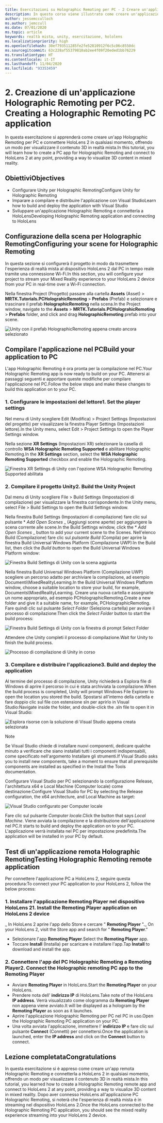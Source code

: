 ```yaml
---
title: Esercitazioni su Holographic Remoting per PC - 2 Creare un'applicazione Holographic Remoting per PC
description: In questo corso viene illustrato come creare un'applicazione per PC per usare in remoto un'esperienza di realtà mista da PC a HoloLens 2.
author: jessemcculloch
ms.author: jemccull
ms.date: 07/01/2020
ms.topic: article
keywords: realtà mista, unity, esercitazione, hololens
ms.localizationpriority: high
ms.openlocfilehash: 30ef793511285fe2fe52810912f6c5c06c8550dc
ms.sourcegitcommit: 63c228af55379810ab2ee4f09f20eded1bb76229
ms.translationtype: HT
ms.contentlocale: it-IT
ms.lasthandoff: 11/04/2020
ms.locfileid: "93353459"
---
```

# <a name="2-creating-a-holographic-remoting-pc-application"></a><span data-ttu-id="28b94-105">2. Creazione di un'applicazione Holographic Remoting per PC</span><span class="sxs-lookup"><span data-stu-id="28b94-105">2. Creating a Holographic Remoting PC application</span></span>

<span data-ttu-id="28b94-106">In questa esercitazione si apprenderà come creare un'app Holographic Remoting per PC e connettere HoloLens 2 in qualsiasi momento, offrendo un modo per visualizzare il contenuto 3D in realtà mista.</span><span class="sxs-lookup"><span data-stu-id="28b94-106">In this tutorial, you will learn how to create a PC app for Holographic Remoting and connect to HoloLens 2 at any point, providing a way to visualize 3D content in mixed reality.</span></span>

## <a name="objectives"></a><span data-ttu-id="28b94-107">Obiettivi</span><span class="sxs-lookup"><span data-stu-id="28b94-107">Objectives</span></span>

* <span data-ttu-id="28b94-108">Configurare Unity per Holographic Remoting</span><span class="sxs-lookup"><span data-stu-id="28b94-108">Configure Unity for Holographic Remoting</span></span>
* <span data-ttu-id="28b94-109">Imparare a compilare e distribuire l'applicazione con Visual Studio</span><span class="sxs-lookup"><span data-stu-id="28b94-109">Learn how to build and deploy the application with Visual Studio</span></span>
* <span data-ttu-id="28b94-110">Sviluppare un'applicazione Holographic Remoting e connetterla a HoloLens</span><span class="sxs-lookup"><span data-stu-id="28b94-110">Developing Holographic Remoting application and connecting to HoloLens</span></span>

## <a name="configuring-your-scene-for-holographic-remoting"></a><span data-ttu-id="28b94-111">Configurazione della scena per Holographic Remoting</span><span class="sxs-lookup"><span data-stu-id="28b94-111">Configuring your scene for Holographic Remoting</span></span>

<span data-ttu-id="28b94-112">In questa sezione si configurerà il progetto in modo da trasmettere l'esperienza di realtà mista al dispositivo HoloLens 2 dal PC in tempo reale tramite una connessione Wi-Fi.</span><span class="sxs-lookup"><span data-stu-id="28b94-112">In this section, you will configure your project to stream your Mixed Reality experience to your HoloLens 2 device from your PC in real-time over a Wi-Fi connection.</span></span>

<span data-ttu-id="28b94-113">Nella finestra Project (Progetto) passare alla cartella **Assets** (Asset)  > **MRTK.Tutorials.PCHolograhicRemoting** > **Prefabs** (Prefab) e selezionare e trascinare il prefab **HolographicRemoting** nella scena.</span><span class="sxs-lookup"><span data-stu-id="28b94-113">In the Project window, navigate to the **Assets** > **MRTK.Tutorials.PCHolograhicRemoting** > **Prefabs** folder, and click and drag **HolographicRemoting** prefab into your scene.</span></span>

![Unity con il prefab HolographicRemoting appena creato ancora selezionato](images/mrlearning-pc-holographic-remoting/Tutorial2-Section1-Step1-1.png)

## <a name="build-your-application-to-pc"></a><span data-ttu-id="28b94-115">Compilare l'applicazione nel PC</span><span class="sxs-lookup"><span data-stu-id="28b94-115">Build your application to PC</span></span>

<span data-ttu-id="28b94-116">L'app Holographic Remoting è ora pronta per la compilazione nel PC.</span><span class="sxs-lookup"><span data-stu-id="28b94-116">Your Holographic Remoting app is now ready to build on your PC.</span></span> <span data-ttu-id="28b94-117">Attenersi ai passaggi seguenti e apportare queste modifiche per compilare l'applicazione nel PC.</span><span class="sxs-lookup"><span data-stu-id="28b94-117">Follow the below steps and make these changes to build this application on to your PC.</span></span>

### <a name="1-set-the-player-settings"></a><span data-ttu-id="28b94-118">1. Configurare le impostazioni del lettore</span><span class="sxs-lookup"><span data-stu-id="28b94-118">1. Set the player settings</span></span>

<span data-ttu-id="28b94-119">Nel menu di Unity scegliere Edit (Modifica) > Project Settings (Impostazioni del progetto) per visualizzare la finestra Player Settings (Impostazioni lettore).</span><span class="sxs-lookup"><span data-stu-id="28b94-119">In the Unity menu, select Edit > Project Settings to open the Player Settings window.</span></span>

<span data-ttu-id="28b94-120">Nella sezione **XR Settings** (Impostazioni XR) selezionare la casella di controllo **WSA Holographic Remoting Supported** e abilitare Holographic Remoting.</span><span class="sxs-lookup"><span data-stu-id="28b94-120">In the **XR Settings** section, select the **WSA Holographic Remoting Supported** checkbox and enable the Holographic Remoting.</span></span>

![Finestra XR Settings di Unity con l'opzione WSA Holographic Remoting Supported abilitata](images/mrlearning-pc-holographic-remoting/Tutorial2-Section2-Step1-1.png)

### <a name="2-build-the-unity-project"></a><span data-ttu-id="28b94-122">2. Compilare il progetto Unity</span><span class="sxs-lookup"><span data-stu-id="28b94-122">2. Build the Unity Project</span></span>

<span data-ttu-id="28b94-123">Dal menu di Unity scegliere File > Build Settings (Impostazioni di compilazione) per visualizzare la finestra corrispondente.</span><span class="sxs-lookup"><span data-stu-id="28b94-123">In the Unity menu, select File > Build Settings to open the Build Settings window.</span></span>

<span data-ttu-id="28b94-124">Nella finestra Build Settings (Impostazioni di compilazione) fare clic sul pulsante \* *_Add Open Scenes_* _ (Aggiungi scene aperte) per aggiungere la scena corrente alle scene.</span><span class="sxs-lookup"><span data-stu-id="28b94-124">In the Build Settings window, click the \* *_Add Open Scenes_* _ button to add your current scene to the Scenes.</span></span> <span data-ttu-id="28b94-125">Nell'elenco Build (Compilazione) fare clic sul _*_pulsante Build_*_ (Compila) per aprire la finestra Build Universal Windows Platform (Compilazione UWP):</span><span class="sxs-lookup"><span data-stu-id="28b94-125">In the Build list, then click the _*_Build button_*_ to open the Build Universal Windows Platform window:</span></span>

![Finestra Build Settings di Unity con la scena aggiunta](images/mrlearning-pc-holographic-remoting/Tutorial2-Section2-Step2-1.png)

<span data-ttu-id="28b94-127">Nella finestra Build Universal Windows Platform (Compilazione UWP) scegliere un percorso adatto per archiviare la compilazione, ad esempio Documenti\MixedRealityLearning.</span><span class="sxs-lookup"><span data-stu-id="28b94-127">In the Build Universal Windows Platform window, choose a suitable location to store your build, for example, Documents\MixedRealityLearning.</span></span> <span data-ttu-id="28b94-128">Creare una nuova cartella e assegnarle un nome appropriato, ad esempio PCHolographicRemoting.</span><span class="sxs-lookup"><span data-stu-id="28b94-128">Create a new folder and give it a suitable name, for example, PCHolographicRemoting.</span></span> <span data-ttu-id="28b94-129">Fare quindi clic sul pulsante _*_Select Folder_*_ (Seleziona cartella) per avviare il processo di compilazione:</span><span class="sxs-lookup"><span data-stu-id="28b94-129">Then click the _*_Select Folder_*_ button to start the build process:</span></span>

![Finestra Build Settings di Unity con la finestra di prompt Select Folder](images/mrlearning-pc-holographic-remoting/Tutorial2-Section2-Step2-2.png)

<span data-ttu-id="28b94-131">Attendere che Unity completi il processo di compilazione.</span><span class="sxs-lookup"><span data-stu-id="28b94-131">Wait for Unity to finish the build process.</span></span>

![Processo di compilazione di Unity in corso](images/mrlearning-pc-holographic-remoting/Tutorial2-Section2-Step2-3.png)

### <a name="3-build-and-deploy-the-application"></a><span data-ttu-id="28b94-133">3. Compilare e distribuire l'applicazione</span><span class="sxs-lookup"><span data-stu-id="28b94-133">3. Build and deploy the application</span></span>

<span data-ttu-id="28b94-134">Al termine del processo di compilazione, Unity richiederà a Esplora file di Windows di aprire il percorso in cui è stata archiviata la compilazione.</span><span class="sxs-lookup"><span data-stu-id="28b94-134">When the build process is completed, Unity will prompt Windows File Explorer to open the location you stored the build.</span></span> <span data-ttu-id="28b94-135">Spostarsi all'interno della cartella e fare doppio clic sul file con estensione sln per aprirlo in Visual Studio:</span><span class="sxs-lookup"><span data-stu-id="28b94-135">Navigate inside the folder, and double-click the .sln file to open it in Visual Studio:</span></span>

![Esplora risorse con la soluzione di Visual Studio appena creata selezionata](images/mrlearning-pc-holographic-remoting/Tutorial2-Section2-Step3-1.png)

> [!NOTE]
> <span data-ttu-id="28b94-137">Se Visual Studio chiede di installare nuovi componenti, dedicare qualche minuto a verificare che siano installati tutti i componenti indispensabili, come specificato nell'argomento Installare gli strumenti.</span><span class="sxs-lookup"><span data-stu-id="28b94-137">If Visual Studio asks you to install new components, take a moment to ensure that all prerequisite components are installed as specified in the Install the Tools documentation.</span></span>

<span data-ttu-id="28b94-138">Configurare Visual Studio per PC selezionando la configurazione Release, l'architettura x64 e Local Machine (Computer locale) come destinazione:</span><span class="sxs-lookup"><span data-stu-id="28b94-138">Configure Visual Studio for PC by selecting the Release configuration, the x64 architecture, and Local Machine as target:</span></span>

![Visual Studio configurato per Computer locale](images/mrlearning-pc-holographic-remoting/Tutorial2-Section2-Step3-2.png)

<span data-ttu-id="28b94-140">Fare clic sul pulsante _*_Computer locale_*_.</span><span class="sxs-lookup"><span data-stu-id="28b94-140">Click the button that says _*_Local Machine_*_.</span></span> <span data-ttu-id="28b94-141">Viene avviata la compilazione e la distribuzione dell'applicazione nel PC.</span><span class="sxs-lookup"><span data-stu-id="28b94-141">It starts to build and deploy the application on to your PC.</span></span> <span data-ttu-id="28b94-142">L'applicazione verrà installata nel PC per impostazione predefinita.</span><span class="sxs-lookup"><span data-stu-id="28b94-142">The application will be installed in your PC by default.</span></span>

## <a name="testing-holographic-remoting-remote-application"></a><span data-ttu-id="28b94-143">Test di un'applicazione remota Holographic Remoting</span><span class="sxs-lookup"><span data-stu-id="28b94-143">Testing Holographic Remoting remote application</span></span>

<span data-ttu-id="28b94-144">Per connettere l'applicazione PC a HoloLens 2, seguire questa procedura:</span><span class="sxs-lookup"><span data-stu-id="28b94-144">To connect your PC application to your HoloLens 2, follow the below process:</span></span>

### <a name="1-install-the-remoting-player-application-on-hololens-2-device"></a><span data-ttu-id="28b94-145">1. Installare l'applicazione Remoting Player nel dispositivo HoloLens 2</span><span class="sxs-lookup"><span data-stu-id="28b94-145">1. Install the Remoting Player application on HoloLens 2 device</span></span>

<span data-ttu-id="28b94-146">_ In HoloLens 2 aprire l'app dello Store e cercare " **Remoting Player** ".</span><span class="sxs-lookup"><span data-stu-id="28b94-146">_ On your HoloLens 2, visit the Store app and search for " **Remoting Player**."</span></span>
* <span data-ttu-id="28b94-147">Selezionare l'app **Remoting Player**.</span><span class="sxs-lookup"><span data-stu-id="28b94-147">Select the **Remoting Player** app.</span></span>
* <span data-ttu-id="28b94-148">Toccare **Install** (Installa) per scaricare e installare l'app.</span><span class="sxs-lookup"><span data-stu-id="28b94-148">Tap **Install** to download and install the app.</span></span>

### <a name="2-connect-the-holographic-remoting-pc-app-to-the-remoting-player"></a><span data-ttu-id="28b94-149">2. Connettere l'app del PC Holographic Remoting a Remoting Player</span><span class="sxs-lookup"><span data-stu-id="28b94-149">2. Connect the Holographic remoting PC app to the Remoting Player</span></span>

* <span data-ttu-id="28b94-150">Avviare **Remoting Player** in HoloLens.</span><span class="sxs-lookup"><span data-stu-id="28b94-150">Start the **Remoting Player** on your HoloLens.</span></span>
* <span data-ttu-id="28b94-151">Prendere nota dell' **indirizzo IP** di HoloLens.</span><span class="sxs-lookup"><span data-stu-id="28b94-151">Take note of the HoloLens **IP address**.</span></span> <span data-ttu-id="28b94-152">Verrà visualizzato come ologramma da **Remoting Player** non appena viene avviato.</span><span class="sxs-lookup"><span data-stu-id="28b94-152">It will be displayed as a hologram by the **Remoting Player** as soon as it launches.</span></span>
* <span data-ttu-id="28b94-153">Aprire l'applicazione Holographic Remoting per PC nel PC in uso.</span><span class="sxs-lookup"><span data-stu-id="28b94-153">Open the Holographic Remoting PC application on your PC.</span></span>
* <span data-ttu-id="28b94-154">Una volta avviata l'applicazione, immettere l' **indirizzo IP** e fare clic sul pulsante **Connect** (Connetti) per connettersi.</span><span class="sxs-lookup"><span data-stu-id="28b94-154">Once the application is launched, enter the **IP address** and click on the **Connect**  button to connect.</span></span>

## <a name="congratulations"></a><span data-ttu-id="28b94-155">Lezione completata</span><span class="sxs-lookup"><span data-stu-id="28b94-155">Congratulations</span></span>

<span data-ttu-id="28b94-156">In questa esercitazione si è appreso come creare un'app remota Holographic Remoting e connetterla a HoloLens 2 in qualsiasi momento, offrendo un modo per visualizzare il contenuto 3D in realtà mista.</span><span class="sxs-lookup"><span data-stu-id="28b94-156">In this tutorial, you learned how to create a Holographic Remoting remote app and connect to HoloLens 2 at any point, providing a way to visualize 3D content in mixed reality.</span></span> <span data-ttu-id="28b94-157">Dopo aver connesso HoloLens all'applicazione PC Holographic Remoting, si noterà che l'esperienza di realtà mista è in streaming nel dispositivo HoloLens 2.</span><span class="sxs-lookup"><span data-stu-id="28b94-157">Once the HoloLens connected to the Holographic Remoting PC application, you should see the mixed reality experience streaming into your HoloLens 2 device.</span></span>
